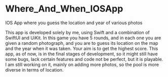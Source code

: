 # Where_And_When_IOSApp
IOS App where you guess the location and year of various photos

This app is developed solely by me, using Swift and a combination of SwiftUI and UiKit. In this game you have 5 rounds, and in each one you are given a random photograph, and you are to guess its location on the map and the year when it was taken. Your aim is to get the highest score.
This app, as of now, is in the final stages of development, so it might still have some bugs, lack certain features and code not be perfect, but it is playable. I am still working on it, mainly on adding more photos, so the pool is more diverse in terms of location.
